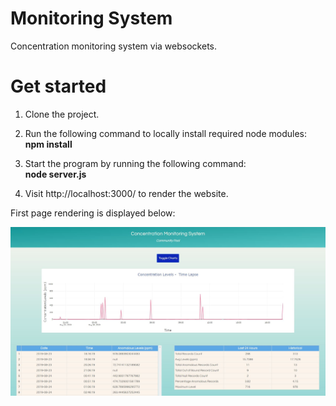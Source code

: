 # Monitoring System
Concentration monitoring system via websockets. 

# Get started
1. Clone the project.

2. Run the following command to locally install required node modules: <br>
   **npm install**
   
3. Start the program by running the following command:<br>
   **node server.js**
  
4. Visit http://localhost:3000/ to render the website. 


First page rendering is displayed below:

![Monitoring System - Welcome Page](first-page.JPG)
